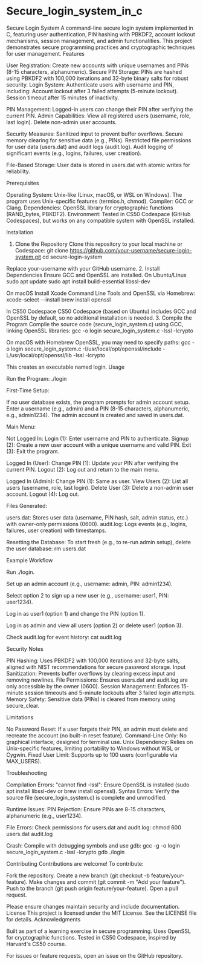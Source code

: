 # Secure_login_system_in_c

Secure Login System
A command-line secure login system implemented in C, featuring user authentication, PIN hashing with PBKDF2, account lockout mechanisms, session management, and admin functionalities. This project demonstrates secure programming practices and cryptographic techniques for user management.
Features

User Registration: Create new accounts with unique usernames and PINs (8-15 characters, alphanumeric).
Secure PIN Storage: PINs are hashed using PBKDF2 with 100,000 iterations and 32-byte binary salts for robust security.
Login System: Authenticate users with username and PIN, including:
Account lockout after 3 failed attempts (5-minute lockout).
Session timeout after 15 minutes of inactivity.


PIN Management: Logged-in users can change their PIN after verifying the current PIN.
Admin Capabilities:
View all registered users (username, role, last login).
Delete non-admin user accounts.


Security Measures:
Sanitized input to prevent buffer overflows.
Secure memory clearing for sensitive data (e.g., PINs).
Restricted file permissions for user data (users.dat) and audit logs (audit.log).
Audit logging of significant events (e.g., logins, failures, user creation).


File-Based Storage: User data is stored in users.dat with atomic writes for reliability.

Prerequisites

Operating System: Unix-like (Linux, macOS, or WSL on Windows). The program uses Unix-specific features (termios.h, chmod).
Compiler: GCC or Clang.
Dependencies: OpenSSL library for cryptographic functions (RAND_bytes, PBKDF2).
Environment: Tested in CS50 Codespace (GitHub Codespaces), but works on any compatible system with OpenSSL installed.

Installation
1. Clone the Repository
Clone this repository to your local machine or Codespace:
git clone https://github.com/your-username/secure-login-system.git
cd secure-login-system

Replace your-username with your GitHub username.
2. Install Dependencies
Ensure GCC and OpenSSL are installed.
On Ubuntu/Linux
sudo apt update
sudo apt install build-essential libssl-dev

On macOS
Install Xcode Command Line Tools and OpenSSL via Homebrew:
xcode-select --install
brew install openssl

In CS50 Codespace
CS50 Codespace (based on Ubuntu) includes GCC and OpenSSL by default, so no additional installation is needed.
3. Compile the Program
Compile the source code (secure_login_system.c) using GCC, linking OpenSSL libraries:
gcc -o login secure_login_system.c -lssl -lcrypto

On macOS with Homebrew OpenSSL, you may need to specify paths:
gcc -o login secure_login_system.c -I/usr/local/opt/openssl/include -L/usr/local/opt/openssl/lib -lssl -lcrypto

This creates an executable named login.
Usage

Run the Program:
./login


First-Time Setup:

If no user database exists, the program prompts for admin account setup.
Enter a username (e.g., admin) and a PIN (8-15 characters, alphanumeric, e.g., admin1234).
The admin account is created and saved in users.dat.


Main Menu:

Not Logged In:
Login (1): Enter username and PIN to authenticate.
Signup (2): Create a new user account with a unique username and valid PIN.
Exit (3): Exit the program.


Logged In (User):
Change PIN (1): Update your PIN after verifying the current PIN.
Logout (2): Log out and return to the main menu.


Logged In (Admin):
Change PIN (1): Same as user.
View Users (2): List all users (username, role, last login).
Delete User (3): Delete a non-admin user account.
Logout (4): Log out.




Files Generated:

users.dat: Stores user data (username, PIN hash, salt, admin status, etc.) with owner-only permissions (0600).
audit.log: Logs events (e.g., logins, failures, user creation) with timestamps.


Resetting the Database: To start fresh (e.g., to re-run admin setup), delete the user database:
rm users.dat



Example Workflow

Run ./login.

Set up an admin account (e.g., username: admin, PIN: admin1234).

Select option 2 to sign up a new user (e.g., username: user1, PIN: user1234).

Log in as user1 (option 1) and change the PIN (option 1).

Log in as admin and view all users (option 2) or delete user1 (option 3).

Check audit.log for event history:
cat audit.log



Security Notes

PIN Hashing: Uses PBKDF2 with 100,000 iterations and 32-byte salts, aligned with NIST recommendations for secure password storage.
Input Sanitization: Prevents buffer overflows by clearing excess input and removing newlines.
File Permissions: Ensures users.dat and audit.log are only accessible by the owner (0600).
Session Management: Enforces 15-minute session timeouts and 5-minute lockouts after 3 failed login attempts.
Memory Safety: Sensitive data (PINs) is cleared from memory using secure_clear.

Limitations

No Password Reset: If a user forgets their PIN, an admin must delete and recreate the account (no built-in reset feature).
Command-Line Only: No graphical interface; designed for terminal use.
Unix Dependency: Relies on Unix-specific features, limiting portability to Windows without WSL or Cygwin.
Fixed User Limit: Supports up to 100 users (configurable via MAX_USERS).

Troubleshooting

Compilation Errors:
"cannot find -lssl": Ensure OpenSSL is installed (sudo apt install libssl-dev or brew install openssl).
Syntax Errors: Verify the source file (secure_login_system.c) is complete and unmodified.


Runtime Issues:
PIN Rejection: Ensure PINs are 8-15 characters, alphanumeric (e.g., user1234).

File Errors: Check permissions for users.dat and audit.log:
chmod 600 users.dat audit.log


Crash: Compile with debugging symbols and use gdb:
gcc -g -o login secure_login_system.c -lssl -lcrypto
gdb ./login


Contributing
Contributions are welcome! To contribute:

Fork the repository.
Create a new branch (git checkout -b feature/your-feature).
Make changes and commit (git commit -m "Add your feature").
Push to the branch (git push origin feature/your-feature).
Open a pull request.

Please ensure changes maintain security and include documentation.
License
This project is licensed under the MIT License. See the LICENSE file for details.
Acknowledgments

Built as part of a learning exercise in secure programming.
Uses OpenSSL for cryptographic functions.
Tested in CS50 Codespace, inspired by Harvard's CS50 course.

For issues or feature requests, open an issue on the GitHub repository.
